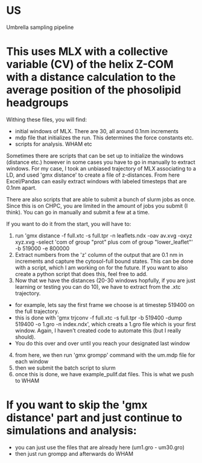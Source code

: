 # US
Umbrella sampling pipeline

# This uses MLX with a collective variable (CV) of the helix Z-COM with a distance calculation to the average position of the phosolipid headgroups

Withing these files, you will find:
- initial windows of MLX. There are 30, all around 0.1nm increments
- mdp file that initializes the run. This determines the force constants etc.
- scripts for analysis. WHAM etc


Sometimes there are scripts that can be set up to initialize the windows (distance etc.) however in some cases you have to go in manually to extract windows. For my case, I took an unbiased trajectory of MLX associating to a LD, and used 'gmx distance' to create a file of z-distances. From here Excel/Pandas can easily extract windows with labeled timesteps that are 0.1nm apart.

There are also scripts that are able to submit a bunch of slurm jobs as once. Since this is on CHPC, you are limited in the amount of jobs you submit (I think). You can go in manually and submit a few at a time.


If you want to do it from the start, you will have to:
1) run 'gmx distance -f full.xtc -s full.tpr -n leaflets.ndx -oav av.xvg -oxyz xyz.xvg -select 'com of group "prot" plus com of group "lower_leaflet"' -b 519000 -e 800000
2) Extract numbers from the 'z' column of the output that are 0.1 nm in increments and capture the cytosol-full bound states. This can be done with a script, which I am working on for the future. If you want to also create a python script that does this, feel free to add.
3) Now that we have the distances (20-30 windows hopfully, if you are just learning or testing you can do 10), we have to extract from the .xtc trajectory.
  - for example, lets say the first frame we choose is at timestep 519400 on the full trajectory.
  - this is done with 'gmx trjconv -f full.xtc -s full.tpr -b 519400 -dump 519400 -o 1.gro -n index.ndx', which creats a 1.gro file which is your first window. Again, I haven't created code to automate this (but I really should).
  - You do this over and over until you reach your designated last window
4) from here, we then run 'gmx grompp' command with the um.mdp file for each window
5) then we submit the batch script to slurm
6) once this is done, we have example_pullf.dat files. This is what we push to WHAM



# If you want to skip the 'gmx distance' part and just continue to simulations and analysis:

- you can just use the files that are already here (um1.gro  - um30.gro)
- then just run grompp and afterwards do WHAM
